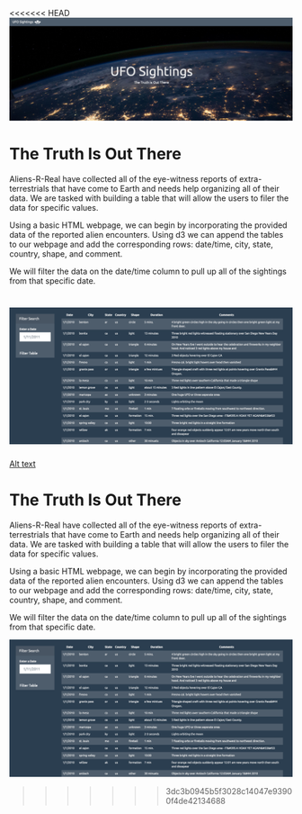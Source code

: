 <<<<<<< HEAD
![Alt text](/JavaScript_Challenge/background.png)

# The Truth Is Out There

Aliens-R-Real have collected all of the eye-witness reports of extra-terrestrials that have come to Earth and needs help organizing all of their data. We are tasked with building a table that will allow the users to filer the data for specific values.

Using a basic HTML webpage, we can begin by incorporating the provided data of the reported alien encounters. Using d3 we can append the tables to our webpage and add the corresponding rows: date/time, city, state, country, shape, and comment.

We will filter the data on the date/time column to pull up all of the sightings from that specific date. 

![Alt text](/JavaScript_Challenge/screenshot.png)
=======
[Alt text](/JavaScript_Challenge/background.png)

# The Truth Is Out There

Aliens-R-Real have collected all of the eye-witness reports of extra-terrestrials that have come to Earth and needs help organizing all of their data. We are tasked with building a table that will allow the users to filer the data for specific values.

Using a basic HTML webpage, we can begin by incorporating the provided data of the reported alien encounters. Using d3 we can append the tables to our webpage and add the corresponding rows: date/time, city, state, country, shape, and comment.

We will filter the data on the date/time column to pull up all of the sightings from that specific date. 

![Alt text](/JavaScript_Challenge/screenshot.png)
>>>>>>> 3dc3b0945b5f3028c14047e93900f4de42134688

